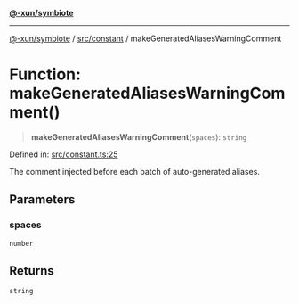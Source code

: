 [**@-xun/symbiote**](../../../README.md)

***

[@-xun/symbiote](../../../README.md) / [src/constant](../README.md) / makeGeneratedAliasesWarningComment

# Function: makeGeneratedAliasesWarningComment()

> **makeGeneratedAliasesWarningComment**(`spaces`): `string`

Defined in: [src/constant.ts:25](https://github.com/Xunnamius/symbiote/blob/8c20d618d9f5aba2b98dbaa28f75ebe8791b6067/src/constant.ts#L25)

The comment injected before each batch of auto-generated aliases.

## Parameters

### spaces

`number`

## Returns

`string`
